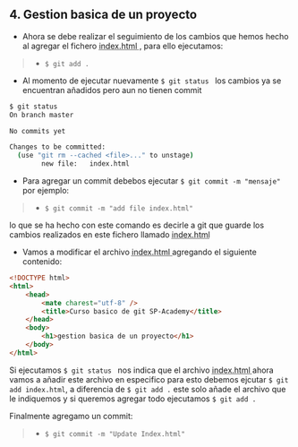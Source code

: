 ## 4. Gestion basica de un proyecto

- Ahora se debe realizar el seguimiento de los cambios que hemos hecho al agregar el fichero <abbr title="Hyper Text Markup Language"> index.html </abbr>, para ello ejecutamos: 

> -  `$ git add .`

- Al momento de ejecutar nuevamente `$ git status ` los cambios ya se encuentran añadidos pero aun no tienen commit

```sh
$ git status
On branch master

No commits yet

Changes to be committed:
  (use "git rm --cached <file>..." to unstage)
        new file:   index.html
```

- Para agregar un commit debebos ejecutar `$ git commit -m "mensaje"` por ejemplo:

> - `$ git commit -m "add file index.html"`

lo que se ha hecho con este comando es decirle a git que guarde los cambios realizados en este fichero llamado <abbr title="Hyper Text Markup Language"> index.html </abbr>

- Vamos a modificar el archivo <abbr title="Hyper Text Markup Language"> index.html </abbr> agregando el siguiente contenido: 

```html
<!DOCTYPE html>
<html>
    <head>
        <mate charest="utf-8" />
        <title>Curso basico de git SP-Academy</title>
    </head>
    <body>
        <h1>gestion basica de un proyecto</h1>
    </body>
</html>
```

Si ejecutamos `$ git status ` nos indica que el archivo <abbr title="Hyper Text Markup Language"> index.html </abbr> ahora vamos a añadir este archivo en especifico para esto debemos ejcutar `$ git add index.html`, a diferencia de `$ git add .` este solo añade el archivo que le indiquemos y si queremos agregar todo ejecutamos `$ git add .`

Finalmente agregamo un commit:

> - `$ git commit -m "Update Index.html"`
